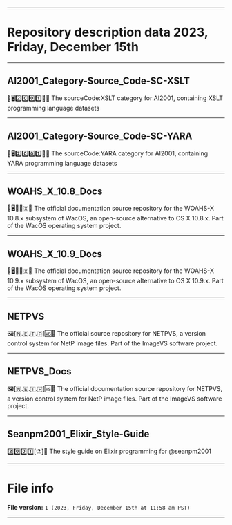 
***

# Repository description data 2023, Friday, December 15th

---

## AI2001_Category-Source_Code-SC-XSLT

🧠️🖥️2️⃣️0️⃣️0️⃣️1️⃣️💾️📜️ The sourceCode:XSLT category for AI2001, containing XSLT programming language datasets

---

## AI2001_Category-Source_Code-SC-YARA

🧠️🖥️2️⃣️0️⃣️0️⃣️1️⃣️💾️📜️ The sourceCode:YARA category for AI2001, containing YARA programming language datasets

---

## WOAHS_X_10.8_Docs

🍏️🖥️😯️🔟️🇽📖️ The official documentation source repository for the WOAHS-X 10.8.x subsystem of WacOS, an open-source alternative to OS X 10.8.x. Part of the WacOS operating system project.

---

## WOAHS_X_10.9_Docs

🍏️🖥️😯️🔟️🇽📖️ The official documentation source repository for the WOAHS-X 10.9.x subsystem of WacOS, an open-source alternative to OS X 10.9.x. Part of the WacOS operating system project.

---

## NETPVS

🖼️[🇳.🇪.🇹.🇵]🆚️💾️ The official source repository for NETPVS, a version control system for NetP image files. Part of the ImageVS software project.

---

## NETPVS_Docs

🖼️[🇳.🇪.🇹.🇵]🆚️📖️ The official documentation source repository for NETPVS, a version control system for NetP image files. Part of the ImageVS software project.

---

## Seanpm2001_Elixir_Style-Guide

2️⃣️0️⃣️0️⃣️1️⃣️[⚗️]📔️ The style guide on Elixir programming for @seanpm2001

***

# File info

**File version:** `1 (2023, Friday, December 15th at 11:58 am PST)`

***

